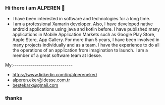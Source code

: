 
### Hi there i am ALPEREN 👋

- I have been interested in software and technologies for a long time.
- I am a professional Xamarin developer.
Also, I have developed native android applications using java and kotlin before.
I have published many applications in Mobile Application Markets such as Google Play Store, Apple Store, App Gallery.
For more than 5 years, I have been involved in many projects individually and as a team.
I have the experience to do all the operations of an application from imagination to launch.
I am a member of a great software team at Idesse.

My:------------------------------
- https://www.linkedin.com/in/alpereneker/
- alperen.eker@idesse.com.tr
- bestekarx@gmail.com
### thanks

